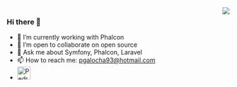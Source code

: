 <img align="right" src="https://github-readme-stats.vercel.app/api?username=pgalocha&theme=default&show_icons=true&count_private=true" />

### Hi there 👋
- 🌱 I’m currently working with Phalcon
- 👯 I’m open to collaborate on open source
- 💬 Ask me about Symfony, Phalcon, Laravel
- 📫 How to reach me: pgalocha93@hotmail.com
- <a href="https://dev.to/pgalocha">
  <img src="https://d2fltix0v2e0sb.cloudfront.net/dev-badge.svg" alt="Pedro Galocha's DEV Profile" height="30" width="30">
</a>
<!--
**pgalocha/pgalocha** is a ✨ _special_ ✨ repository because its `README.md` (this file) appears on your GitHub profile.

Here are some ideas to get you started:

- 🔭 I’m currently working on ...
- 🌱 I’m currently learning ...
- 👯 I’m looking to collaborate on ...
- 🤔 I’m looking for help with ...
- 💬 Ask me about ...
- 📫 How to reach me: ...
- 😄 Pronouns: ...
- ⚡ Fun fact: ...


[![willianrod's wakatime stats](https://github-readme-stats.vercel.app/api/wakatime?username=pgalocha)](https://github.com/anuraghazra/github-readme-stats)

[![Top Langs](https://github-readme-stats.vercel.app/api/top-langs/?username=pgalocha&layout=compact)](https://github.com/anuraghazra/github-readme-stats)
-->
